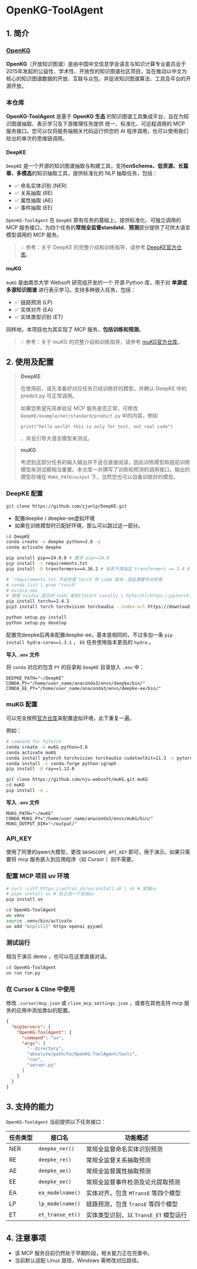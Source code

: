 # OpenKG-ToolAgent

## 1. 简介

### [OpenKG](http://openkg.cn/)

**OpenKG**（开放知识图谱）是由中国中文信息学会语言与知识计算专业委员会于2015年发起的公益性、学术性、开放性的知识图谱社区项目，旨在推动以中文为核心的知识图谱数据的开放、互联与众包，并促进知识图谱算法、工具及平台的开源开放。

### 本仓库

**OpenKG-ToolAgent** 是基于 **OpenKG 生态** 的知识图谱工具集成平台，旨在为知识图谱抽取、表示学习及下游推理任务提供 统一、标准化、可远程调用的 MCP 服务接口。您可以仅将服务端相关代码运行供您的 AI 程序调用，也可以使用我们给出的单次的思维链调用。

#### DeepKE

`DeepKE` 是一个开源的知识图谱抽取与构建工具，支持**cnSchema、低资源、长篇章、多模态**的知识抽取工具，提供标准化的 NLP 抽取任务，包括：

- ✅ 命名实体识别 (NER)
- ✅ 关系抽取 (RE)
- ✅ 属性抽取 (AE)
- ✅ 事件抽取 (EE)

`OpenKG-ToolAgent` 在 `DeepKE` 原有任务的基础上，提供标准化、可独立调用的 MCP 服务接口，为四个任务的**常规全监督standatd**、**预测**部分提供了可供大语言模型调用的 MCP 服务。

> 💡 参考：关于 DeepKE 的完整介绍和训练指导，请参考 [DeepKE官方仓库](https://github.com/zjunlp/DeepKE)。

#### muKG

`muKG` 是由南京大学 Websoft 研究组开发的一个 开源 Python 库，用于对 **单源或多源知识图谱** 进行表示学习。支持多种嵌入任务，包括： 

- ✅ 链路预测 (LP)
- ✅ 实体对齐 (EA)
- ✅ 实体类型识别 (ET)

同样地，本项目也为其实现了 MCP 服务，**包括训练和预测**。

> 💡 参考：关于 muKG 的完整介绍和训练指导，请参考 [muKG官方仓库](https://github.com/nju-websoft/muKG)。

## 2. 使用及配置

> **DeepKE**
> 
> 在使用前，请先准备好对应任务已经训练好的模型，并确认 DeepKE 中的 predict.py 可正常调用。
> 
> 如果您希望先简单验证 MCP 服务是否正常，可修改 `DeepKE/example/ner/standard/predict.py` 中的内容，例如
> ```
> print("hello world! this is only for test, not real code")
> ``` 
>，并且引导大语言模型来测试。

> **muKG**
> 
> 考虑到这部分任务的输入输出并不适合直接阅读，因此训练模型和提前训练模型来测试都相当重要。本仓库一并撰写了训练和预测的调用接口。输出的模型存储在 `MUKG_PATH/output` 下，当然您也可以自备训练好的模型。

### DeepKE 配置

```bash
git clone https://github.com/zjunlp/DeepKE.git
```

- 配置deepke / deepke-ee虚拟环境
- 如果在训练模型时已配好环境，那么可以跳过这一部分。

```bash
cd DeepKE
conda create -n deepke python=3.8 -y
conda activate deepke

pip install pip==24.0.0 # 要求 pip<=24.0
pip install -r requirements.txt
pip install -U transformers==4.36.2 # 有若干库指定`transformers == 3.4.0`这个版本，但实际上没法运行

# `requirements.txt`不会检查`torch`和`cuda`版本，因此需要手动检查
# conda list | grep "torch"
# nvidia-smi
# 根据`nvidia`适合的`cuda`来到([Start Locally | PyTorch](https://pytorch.org/get-started/locally/))选择合适的版本下载，例如：
pip install torch==2.4.1
pip3 install torch torchvision torchaudio --index-url https://download.pytorch.org/whl/cu118

python setup.py install
python setup.py develop
```

配置完deepke后再来配置deepke-ee，基本是相同的，不过多加一条 `pip install hydra-core==1.3.1` ， `EE` 任务使用版本更高的 `hydra` 。

**写入 `.env` 文件**

将 `conda` 对应的包含 `PY` 的目录和 `DeepKE` 目录放入 `.env` 中：

```
DEEPKE_PATH="~/DeepKE"
CONDA_PY="/home/user_name/anaconda3/envs/deepke/bin/"
CONDA_EE_PY="/home/user_name/anaconda3/envs/deepke-ee/bin/"
```

### muKG 配置

可以完全按照[官方仓库](https://github.com/nju-websoft/muKG)来配置虚拟环境，此下重复一遍。

例如：
```bash
# command for PyTorch
conda create -n muKG python=3.8
conda activate muKG
conda install pytorch torchvision torchaudio cudatoolkit=11.3 -c pytorch
conda install -c conda-forge python-igraph
pip install -U ray==1.12.0

git clone https://github.com/nju-websoft/muKG.git muKG
cd muKG
pip install -e .
```

**写入 `.env` 文件**

```
MUKG_PATH="~/muKG"
CONDA_MUKG_PY="/home/user_name/anaconda3/envs/muKG/bin/"
MUKG_OUTPUT_DIR="~/output/"
```

### API_KEY

使用了阿里的qwen大模型，更改 `DASHSCOPE_API_KEY` 即可，用于演示。如果只需要将 mcp 服务嵌入到应用程序（如 Cursor ）则不需要。

### 配置 MCP 项目 uv 环境

```bash
# curl -LsSf https://astral.sh/uv/install.sh | sh # 安装uv
# pipx install uv # 反正选一个安装uv
pip install uv

cd OpenKG-ToolAgent
uv venv
source .venv/bin/activate
uv add "mcp[cli]" httpx openai pyyaml
```

### 测试运行

相当于演示 demo ，也可以在这里直接对话。

```bash
cd OpenKG-ToolAgent
uv run run.py
```

### 在 Cursor & Cline 中使用

修改 `.cursor/mcp.json` 或 `cline_mcp_settings.json` ，或者在其他支持 mcp 服务的应用中添加类似的配置。

```json
{
  "mcpServers": {
    "OpenKG-ToolAgent": {
      "command": "uv",
      "args": [
        "--directory",
        "absolute/path/to/OpenKG-ToolAgent/tools",
        "run",
        "server.py"
      ]
    }
  }
}
```

## 3. 支持的能力

`OpenKG-ToolAgent` 当前提供以下任务接口：

| 任务类型 | 接口名           | 功能概述                              |
| -------- | ---------------- | ------------------------------------- |
| NER      | `deepke_ner()`   | 常规全监督命名实体识别预测            |
| RE       | `deepke_re()`    | 常规全监督关系抽取预测                |
| AE       | `deepke_ae()`    | 常规全监督属性抽取预测                |
| EE       | `deepke_ee()`    | 常规全监督事件检测及论元提取预测      |
| EA       | `ea_modelname()` | 实体对齐，包含 `MTransE` 等四个模型   |
| LP       | `lp_modelname()` | 链路预测，包含 `TransE` 等四个模型    |
| ET       | `et_transe_et()` | 实体类型识别，以 `TransE_ET` 模型运行 |

## 4. 注意事项

- 该 MCP 服务目前仍然处于早期阶段，相关能力正在完善中。
- 当前默认适配 Linux 路径，Windows 需修改对应路径。